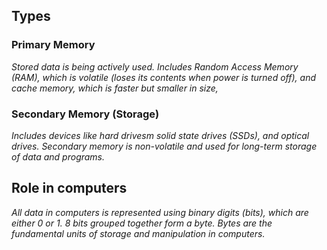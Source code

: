 ## Types

### Primary Memory
*Stored data is being actively used. Includes Random Access Memory (RAM), which is volatile (loses its contents when power is turned off), and cache memory, which is faster but smaller in size,*

### Secondary Memory (Storage)
*Includes devices like hard drivesm solid state drives (SSDs), and optical drives. Secondary memory is non-volatile and used for long-term storage of data and programs.*

## Role in computers

*All data in computers is represented using binary digits (bits), which are either 0 or 1. 8 bits grouped together form a byte. Bytes are the fundamental units of storage and manipulation in computers.*

